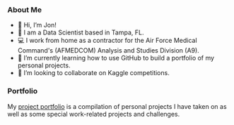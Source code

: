 ### About Me

- 👋 Hi, I’m Jon!  
- 💼 I am a Data Scientist based in Tampa, FL.
- 💻 I work from home as a contractor for the Air Force Medical Command's (AFMEDCOM) Analysis and Studies Division (A9).
- 🌱 I’m currently learning how to use GitHub to build a portfolio of my personal projects.
- 💞️ I’m looking to collaborate on Kaggle competitions.

### Portfolio

My [project portfolio](https://github.com/JonYarber/project_portfolio/tree/main) is a compilation of personal projects I have taken on as well as some special work-related projects and challenges.

<!---
jonyarber/jonyarber is a ✨ special ✨ repository because its `README.md` (this file) appears on your GitHub profile.
You can click the Preview link to take a look at your changes.
--->
